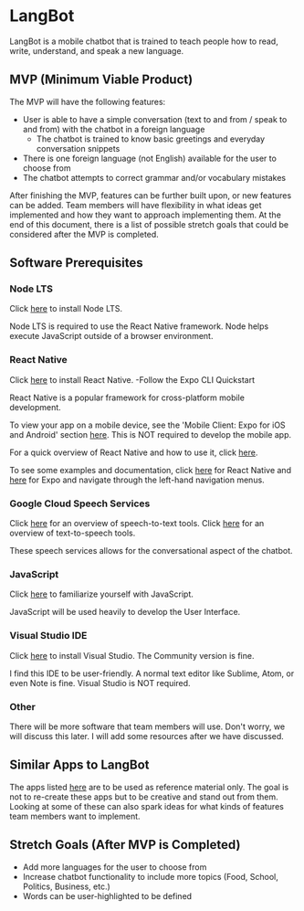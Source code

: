 # LangBot
LangBot is a mobile chatbot that is trained to teach people how to read, write, understand, and speak a new language.

## MVP (Minimum Viable Product)
The MVP will have the following features:
- User is able to have a simple conversation (text to and from / speak to and from) with the chatbot in a foreign language
  - The chatbot is trained to know basic greetings and everyday conversation snippets
- There is one foreign language (not English) available for the user to choose from
- The chatbot attempts to correct grammar and/or vocabulary mistakes

After finishing the MVP, features can be further built upon, or new features can be added. Team members will have flexibility in what ideas get implemented and how they want to approach implementing them. At the end of this document, there is a list of possible stretch goals that could be considered after the MVP is completed.

## Software Prerequisites
### Node LTS
Click [here](https://nodejs.org/en/download/) to install Node LTS.

Node LTS is required to use the React Native framework. Node helps execute JavaScript outside of a browser environment.

### React Native
Click [here](https://facebook.github.io/react-native/docs/getting-started) to install React Native.
-Follow the Expo CLI Quickstart

React Native is a popular framework for cross-platform mobile development.

To view your app on a mobile device, see the 'Mobile Client: Expo for iOS and Android' section [here](https://docs.expo.io/versions/latest/introduction/installation/). This is NOT required to develop the mobile app.

For a quick overview of React Native and how to use it, click [here](http://www.reactnativeexpress.com/).

To see some examples and documentation, click [here](https://facebook.github.io/react-native/docs/tutorial) for React Native and [here](https://docs.expo.io/versions/v34.0.0/workflow/up-and-running/) for Expo and navigate through the left-hand navigation menus.

### Google Cloud Speech Services
Click [here](https://cloud.google.com/speech-to-text/) for an overview of speech-to-text tools.
Click [here](https://cloud.google.com/text-to-speech/) for an overview of text-to-speech tools.

These speech services allows for the conversational aspect of the chatbot.

### JavaScript
Click [here](https://javascript.info/) to familiarize yourself with JavaScript.

JavaScript will be used heavily to develop the User Interface.

### Visual Studio IDE
Click [here](https://visualstudio.microsoft.com/vs/) to install Visual Studio. The Community version is fine.

I find this IDE to be user-friendly. A normal text editor like Sublime, Atom, or even Note is fine. Visual Studio is NOT required.

### Other
There will be more software that team members will use. Don't worry, we will discuss this later. I will add some resources after we have discussed.

## Similar Apps to LangBot
The apps listed [here](https://blog.vsoftconsulting.com/blog/7-of-the-best-language-learning-chatbot-apps) are to be used as reference material only. The goal is not to re-create these apps but to be creative and stand out from them. Looking at some of these can also spark ideas for what kinds of features team members want to implement.

## Stretch Goals (After MVP is Completed)
- Add more languages for the user to choose from
- Increase chatbot functionality to include more topics (Food, School, Politics, Business, etc.)
- Words can be user-highlighted to be defined

